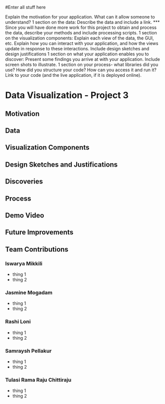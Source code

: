 #Enter all stuff here

Explain the motivation for your application.  What can it allow someone to understand? 
1 section on the data: Describe the data and include a link. 
*** Since you will have done more work for this project to obtain and process the data, describe your methods and include processing scripts. 
1 section on the visualization components: Explain each view of the data, the GUI, etc.  Explain how you can interact with your application, and how the views update in response to these interactions. 
Include design sketches and design justifications 
1 section on what your application enables you to discover: Present some findings you arrive at with your application.  Include screen shots to illustrate.
1 section on your process- what libraries did you use?  How did you structure your code?  How can you access it and run it?  Link to your code (and the live application, if it is deployed online). 

# Data Visualization - Project 3

## Motivation
## Data
## Visualization Components
## Design Sketches and Justifications
## Discoveries
## Process
## Demo Video
## Future Improvements
## Team Contributions
### Iswarya Mikkili
- thing 1
- thing 2

### Jasmine Mogadam
- thing 1
- thing 2

### Rashi Loni
- thing 1
- thing 2

### Samraysh Pellakur
- thing 1
- thing 2

### Tulasi Rama Raju Chittiraju
- thing 1
- thing 2
